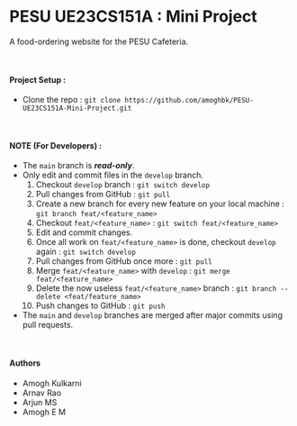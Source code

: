 # PESU UE23CS151A : Mini Project

A food-ordering website for the PESU Cafeteria.


<br>


#### Project Setup :

- Clone the repo : `git clone https://github.com/amoghbk/PESU-UE23CS151A-Mini-Project.git`


<br>


#### NOTE (For Developers) :

  - The `main` branch is **_read-only_**.
  - Only edit and commit files in the `develop` branch.
      1. Checkout `develop` branch : `git switch develop`
      2. Pull changes from GitHub : `git pull`
      3. Create a new branch for every new feature on your local machine : `git branch feat/<feature_name>`
      4. Checkout `feat/<feature_name>` : `git switch feat/<feature_name>`
      5. Edit and commit changes.
      6. Once all work on `feat/<feature_name>` is done, checkout `develop` again : `git switch develop`
      7. Pull changes from GitHub once more : `git pull`
      8. Merge `feat/<feature_name>` with `develop` : `git merge feat/<feature_name>`
      9. Delete the now useless `feat/<feature_name>` branch : `git branch --delete <feat/feature_name>`
      10. Push changes to GitHub : `git push`
  - The `main` and `develop` branches are merged after major commits using pull requests.


<br>


#### Authors
- Amogh Kulkarni
- Arnav Rao
- Arjun MS
- Amogh E M

